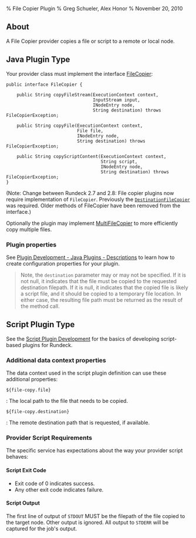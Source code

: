 % File Copier Plugin
% Greg Schueler, Alex Honor
% November 20, 2010

## About

A File Copier provider copies a file or script to a remote or local node.



## Java Plugin Type

Your provider class must implement the interface
[FileCopier](${javadocbase}/com/dtolabs/rundeck/core/execution/service/FileCopier.html):

~~~~~ {.java}
public interface FileCopier {

    public String copyFileStream(ExecutionContext context,
                                 InputStream input,
                                 INodeEntry node,
                                 String destination) throws FileCopierException;

    public String copyFile(ExecutionContext context,
                           File file,
                           INodeEntry node,
                           String destination) throws FileCopierException;

    public String copyScriptContent(ExecutionContext context,
                                    String script,
                                    INodeEntry node,
                                    String destination) throws FileCopierException;
}
~~~~~~~~~

(Note: Change between Rundeck 2.7 and 2.8: File copier plugins now require implementation of `FileCopier`.  Previously the [`DestinationFileCopier`](${javadocbase}/com/dtolabs/rundeck/core/execution/service/DestinationFileCopier.html) was required. Older methods of FileCopier have been removed from the interface.)

Optionally the plugin may implement [MultiFileCopier](${javadocbase}/com/dtolabs/rundeck/core/execution/service/MultiFileCopier.html) to more efficiently copy multiple files.

### Plugin properties


See [Plugin Development - Java Plugins - Descriptions](plugin-development.html#plugin-descriptions)
to learn how to create configuration properties for your plugin.

> Note, the `destination` parameter may or may not be specified. If it is not null, it indicates that the file must be copied to the requested destination filepath. If it is null, it indicates that the copied file is likely a script file, and it should be copied to a temporary file location. In either case, the resulting file path must be returned as the result of the method call.


## Script Plugin Type

See the [Script Plugin Development](plugin-development.html#script-plugin-development)
for the basics of developing script-based plugins for Rundeck.

### Additional data context properties

The data context used in the script plugin definition can use these additional properties:

`${file-copy.file}`

  : The local path to the file that needs to be copied.

`${file-copy.destination}`

  : The remote destination path that is requested, if available.

### Provider Script Requirements

The specific service has expectations about the way your provider script behaves:

#### Script Exit Code

* Exit code of 0 indicates success.
* Any other exit code indicates failure.

#### Script Output

The first line of output of `STDOUT` MUST be the filepath of the file copied to the target node. Other output is ignored. All output to `STDERR` will be captured for the job's output.


